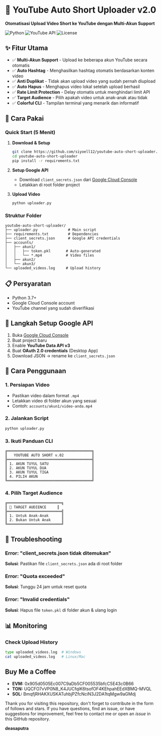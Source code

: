 # 🚀 YouTube Auto Short Uploader v2.0

**Otomatisasi Upload Video Short ke YouTube dengan Multi-Akun Support**

![Python](https://img.shields.io/badge/Python-3.7+-blue.svg)
![YouTube API](https://img.shields.io/badge/YouTube%20API-v3-green.svg)
![License](https://img.shields.io/badge/License-MIT-yellow.svg)

## ✨ Fitur Utama

- ✅ **Multi-Akun Support** - Upload ke beberapa akun YouTube secara otomatis
- ✅ **Auto Hashtag** - Menghasilkan hashtag otomatis berdasarkan konten video
- ✅ **Anti Duplikat** - Tidak akan upload video yang sudah pernah diupload
- ✅ **Auto Hapus** - Menghapus video lokal setelah upload berhasil
- ✅ **Rate Limit Protection** - Delay otomatis untuk menghindari limit API
- ✅ **Target Audience** - Pilih apakah video untuk anak-anak atau tidak
- ✅ **Colorful CLI** - Tampilan terminal yang menarik dan informatif

## 🚀 Cara Pakai

### Quick Start (5 Menit)

1. **Download & Setup**
   ```bash
   git clone https://github.com/siyoell12/youtube-auto-short-uploader.git
   cd youtube-auto-short-uploader
   pip install -r requirements.txt
   ```

2. **Setup Google API**
   - Download `client_secrets.json` dari [Google Cloud Console](https://console.cloud.google.com)
   - Letakkan di root folder project

3. **Upload Video**
   ```bash
   python uploader.py
   ```

### Struktur Folder
```
youtube-auto-short-uploader/
├── uploader.py              # Main script
├── requirements.txt         # Dependencies
├── client_secrets.json      # Google API credentials
├── accounts/
│   ├── akun1/
│   │   ├── token.pkl       # Auto-generated
│   │   └── *.mp4           # Video files
│   ├── akun2/
│   └── akun3/
└── uploaded_videos.log     # Upload history
```

## 📋 Persyaratan
- Python 3.7+
- Google Cloud Console account
- YouTube channel yang sudah diverifikasi

## 🎯 Langkah Setup Google API

1. Buka [Google Cloud Console](https://console.cloud.google.com)
2. Buat project baru
3. Enable **YouTube Data API v3**
4. Buat **OAuth 2.0 credentials** (Desktop App)
5. Download JSON → rename ke `client_secrets.json`

## 📖 Cara Penggunaan

### 1. Persiapan Video
- Pastikan video dalam format `.mp4`
- Letakkan video di folder akun yang sesuai
- Contoh: `accounts/akun1/video-anda.mp4`

### 2. Jalankan Script
```bash
python uploader.py
```

### 3. Ikuti Panduan CLI
```
╔═══════════════════════════════════════╗
║   YOUTUBE AUTO SHORT v.02             ║
╠═══════════════════════════════════════╣
║ 1. AKUN TUYUL SATU                    ║
║ 2. AKUN TUYUL DUA                     ║
║ 3. AKUN TUYUL TIGA                    ║
║ 4. PILIH AKUN                         ║
╚═══════════════════════════════════════╝
```

### 4. Pilih Target Audience
```
╔═════════════════════════╗
║ 👥 TARGET AUDIENCE     ║   
╠═════════════════════════╣
║ 1. Untuk Anak-Anak      ║
║ 2. Bukan Untuk Anak     ║
╚═════════════════════════╝
```

## 🔧 Troubleshooting

### Error: "client_secrets.json tidak ditemukan"
**Solusi**: Pastikan file `client_secrets.json` ada di root folder

### Error: "Quota exceeded"
**Solusi**: Tunggu 24 jam untuk reset quota

### Error: "Invalid credentials"
**Solusi**: Hapus file `token.pkl` di folder akun & ulang login

## 📊 Monitoring

### Check Upload History
```bash
type uploaded_videos.log  # Windows
cat uploaded_videos.log   # Linux/Mac
```

## Buy Me a Coffee

- **EVM:** 0x905d0505Ec007C9aDb5CF005535bfcC5E43c0B66
- **TON:** UQCFO7vVP0N8_K4JUCfqlK6tsofOF4KEhpahEEdXBMQ-MVQL
- **SOL:** BmqfjRHAKXUSKATuhbjPZfcNciN3J2DA1tqMgw9aGMdj

Thank you for visiting this repository, don't forget to contribute in the form of follows and stars.
If you have questions, find an issue, or have suggestions for improvement, feel free to contact me or open an *issue* in this GitHub repository.

**deasaputra**

